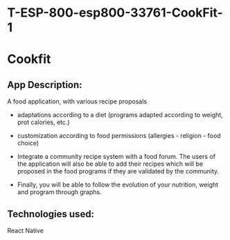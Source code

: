 # T-ESP-800-esp800-33761-CookFit-1
# Cookfit

## App Description:

A food application, with various recipe proposals

* adaptations according to a diet (programs adapted according to weight, prot calories, etc.)

* customization according to food permissions (allergies - religion - food choice)

* Integrate a community recipe system with a food forum. The users of the application will also be able to add their recipes which will be proposed in the food programs if they are validated by the community.

*  Finally, you will be able to follow the evolution of your nutrition, weight and program through graphs.

## Technologies used: 

React Native
